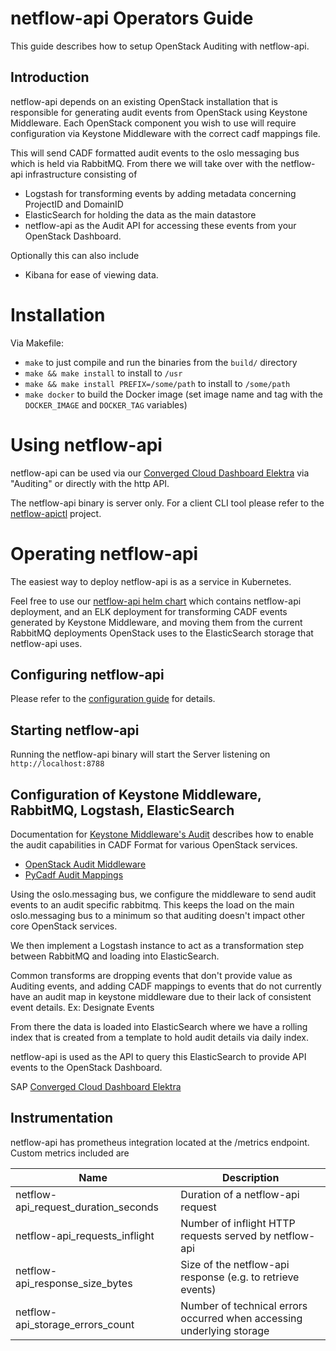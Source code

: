 # netflow-api Operators Guide

This guide describes how to setup OpenStack Auditing with netflow-api.

## Introduction

netflow-api depends on an existing OpenStack installation that is responsible for generating
audit events from OpenStack using Keystone Middleware. Each OpenStack component you wish to 
use will require configuration via Keystone Middleware with the correct cadf mappings file.

This will send CADF formatted audit events to the oslo messaging bus which is held via RabbitMQ. 
From there we will take over with the netflow-api infrastructure consisting of 

* Logstash for transforming events by adding metadata concerning ProjectID and DomainID
* ElasticSearch for holding the data as the main datastore
* netflow-api as the Audit API for accessing these events from your OpenStack Dashboard.

Optionally this can also include

* Kibana for ease of viewing data.

# Installation 

Via Makefile:

* `make` to just compile and run the binaries from the `build/` directory
* `make && make install` to install to `/usr`
* `make && make install PREFIX=/some/path` to install to `/some/path`
* `make docker` to build the Docker image (set image name and tag with the `DOCKER_IMAGE` and `DOCKER_TAG` variables)

# Using netflow-api

netflow-api can be used via our [Converged Cloud Dashboard Elektra](https://github.com/notque/elektra) 
via "Auditing" or directly with the http API.

The netflow-api binary is server only. For a client CLI tool please refer to the [netflow-apictl](https://github.com/notque/netflow-api-ctl) project.

# Operating netflow-api

The easiest way to deploy netflow-api is as a service in Kubernetes.

Feel free to use our [netflow-api helm chart](https://github.com/notque/helm-charts/tree/master/openstack/netflow-api)
which contains netflow-api deployment, and an ELK deployment for transforming CADF events generated by Keystone Middleware, 
and moving them from the current RabbitMQ deployments OpenStack uses to the ElasticSearch storage that netflow-api uses.

## Configuring netflow-api

Please refer to the [configuration guide](./config.md) for details.

## Starting netflow-api

Running the netflow-api binary will start the Server listening on `http://localhost:8788`

## Configuration of Keystone Middleware, RabbitMQ, Logstash, ElasticSearch

Documentation for [Keystone Middleware's Audit](https://docs.OpenStack.org/keystonemiddleware/latest/audit.html) 
describes how to enable the audit capabilities in CADF Format for
various OpenStack services. 

* [OpenStack Audit Middleware](https://github.com/notque/OpenStack-audit-middleware)
* [PyCadf Audit Mappings](https://github.com/OpenStack/pycadf/tree/master/etc/pycadf)

Using the oslo.messaging bus, we configure the middleware to send audit 
events to an audit specific rabbitmq. This keeps the load on the main
oslo.messaging bus to a minimum so that auditing doesn't impact other 
core OpenStack services.

We then implement a Logstash instance to act as a transformation step between RabbitMQ and
loading into ElasticSearch. 

Common transforms are dropping events that don't provide value as Auditing 
events, and adding CADF mappings to events that do not currently have an 
audit map in keystone middleware due to their lack of consistent event details.
Ex: Designate Events 

From there the data is loaded into ElasticSearch where we have a rolling 
index that is created from a template to hold audit details via daily 
index.

netflow-api is used as the API to query this ElasticSearch to provide API events
to the OpenStack Dashboard. 

SAP [Converged Cloud Dashboard Elektra](https://github.com/notque/elektra) 

## Instrumentation 

netflow-api has prometheus integration located at the /metrics endpoint. Custom metrics included are

| **Name** | **Description** | 
| --- | --- | 
| netflow-api_request_duration_seconds | Duration of a netflow-api request | 
| netflow-api_requests_inflight |  Number of inflight HTTP requests served by netflow-api |
| netflow-api_response_size_bytes | Size of the netflow-api response (e.g. to retrieve events) | 
| netflow-api_storage_errors_count | Number of technical errors occurred when accessing underlying storage | 
